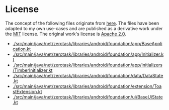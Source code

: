 # License

The concept of the following files originate from [here][origin-foundation]. The files have been adapted
to my own use-cases and are published as a derivative work under the [MIT](../license) license. The
original work's license is [Apache 2.0][apache].

- [./src/main/java/net/zerotask/libraries/android/foundation/app/BaseApplication.kt](BaseApplication.kt)
- [./src/main/java/net/zerotask/libraries/android/foundation/app/Initializer.kt](Initializer.kt)
- [./src/main/java/net/zerotask/libraries/android/foundation/app/initializers/TimberInitializer.kt](TimberInitializer.kt)
- [./src/main/java/net/zerotask/libraries/android/foundation/data/DataState.kt](DataState.kt)
- [./src/main/java/net/zerotask/libraries/android/foundation/extension/ToastExtension.kt](ToastExtension.kt)
- [./src/main/java/net/zerotask/libraries/android/foundation/ui/BaseUiState.kt](BaseUiState.kt)

[apache]: https://www.apache.org/licenses/LICENSE-2.0

[origin-foundation]: https://github.com/developersancho/RortyCompose.V2
